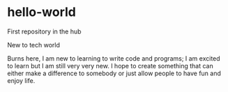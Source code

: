 # hello-world
First repository in the hub

New to tech world

Burns here, I am new to learning to write code and programs; I am excited to learn but I am still very very new.
I hope to create something that can either make a difference to somebody or just allow people to have fun and enjoy life.
